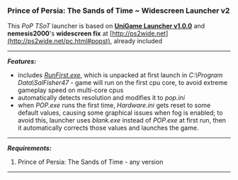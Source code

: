 ### Prince of Persia: The Sands of Time ~ Widescreen Launcher v2

This *PoP TSoT* launcher is based on **[UniGame Launcher v1.0.0](https://github.com/alex47exe/UniGame-Launcher/releases/tag/v1.0.0)** and **nemesis2000**'s **widescreen fix** at [http://ps2wide.net](http://ps2wide.net/pc.html#popst), already included

------

***Features:***

- includes *[RunFirst.exe](https://www.activeplus.com/products/runfirst)*, which is unpacked at first launch in *C:\Program Data\SalFisher47* - game will run on the first cpu core, to avoid extreme gameplay speed on multi-core cpus
- automatically detects resolution and modifies it to *pop.ini*
- when *POP.exe* runs the first time, *Hardware.ini* gets reset to some default values, causing some graphical issues when fog is enabled; to avoid this, launcher uses *blank.exe* instead of *POP.exe* at first run, then it automatically corrects those values and launches the game.

------

***Requirements:***

1. Prince of Persia: The Sands of Time - any version

------

